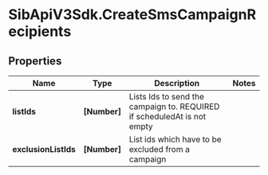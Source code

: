 # SibApiV3Sdk.CreateSmsCampaignRecipients

## Properties
Name | Type | Description | Notes
------------ | ------------- | ------------- | -------------
**listIds** | **[Number]** | Lists Ids to send the campaign to. REQUIRED if scheduledAt is not empty | 
**exclusionListIds** | **[Number]** | List ids which have to be excluded from a campaign | 


